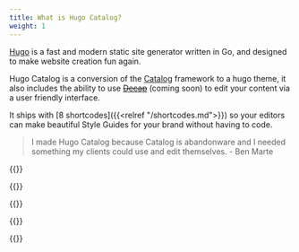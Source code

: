 ```yaml
---
title: What is Hugo Catalog?
weight: 1
---
```

[Hugo](https://gohugo.io) is a fast and modern static site generator written in Go, and designed to make website creation fun again.

Hugo Catalog is a conversion of the [Catalog](https://catalog.style) framework to a hugo theme, it also includes the ability to use ~~[Decap](https://decapcms.org)~~ (coming soon) to edit your content via a user friendly interface.

It ships with [8 shortcodes]({{<relref "/shortcodes.md">}}) so your editors can make beautiful Style Guides for your brand without having to code.

> I made Hugo Catalog because Catalog is abandonware and I needed something my clients could use and edit themselves. - Ben Marte

{{<divider-title text="How does Hugo Catalog help you?">}}

{{<bullet type="check" leadingText="Consistency:" text="Provides a cohesive experience across all of your brand touchpoints by providing a single source of truth">}}

{{<bullet type="check" leadingText="Efficiency:" text="Less time concentrating on details that the design system already accounts for. More time focussing on user experience, flows, iterating, building valuable new features, and improving your products">}}

{{<bullet type="check" leadingText="Onboarding:" text="Helps provide an overview of your brand and the expectations of anyone representing it">}}

{{<bullet type="check" leadingText="Culture:" text="Promotes and encourages value in design, internally across all teams">}}
